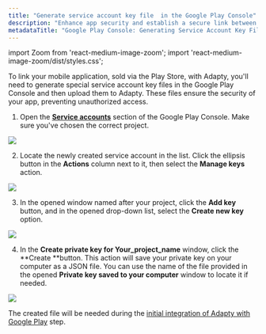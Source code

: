 ```yaml
---
title: "Generate service account key file  in the Google Play Console"
description: "Enhance app security and establish a secure link between your Play Store mobile application and Adapty by generating service account key files in the Google Play Console. Learn how to generate key files to ensure the security of your app and prevent unauthorized access"
metadataTitle: "Google Play Console: Generating Service Account Key Files for Adapty"
---
```


import Zoom from 'react-medium-image-zoom';
import 'react-medium-image-zoom/dist/styles.css';

To link your mobile application, sold via the Play Store, with Adapty, you'll need to generate special service account key files in the Google Play Console and then upload them to Adapty. These files ensure the security of your app, preventing unauthorized access.

1. Open the [**Service accounts**](https://console.cloud.google.com/iam-admin/serviceaccounts) section of the Google Play Console. Make sure you've chosen the correct project.  


<Zoom>
  <img src={require('./img/c3156cb-action_manage_keys.png').default}
  style={{
    border: '1px solid #727272', /* border width and color */
    width: '700px', /* image width */
    display: 'block', /* for alignment */
    margin: '0 auto' /* center alignment */
  }}
/>
</Zoom>





2. Locate the newly created service account in the list. Click the ellipsis button in the **Actions** column next to it, then select the **Manage keys** action.

   
<Zoom>
  <img src={require('./img/44b30ee-create_new_key.png').default}
  style={{
    border: '1px solid #727272', /* border width and color */
    width: '700px', /* image width */
    display: 'block', /* for alignment */
    margin: '0 auto' /* center alignment */
  }}
/>
</Zoom>




3. In the opened window named after your project, click the **Add key** button, and in the opened drop-down list, select the **Create new key** option. 

   
<Zoom>
  <img src={require('./img/e7b8101-cretae_private_key.png').default}
  style={{
    border: '1px solid #727272', /* border width and color */
    width: '700px', /* image width */
    display: 'block', /* for alignment */
    margin: '0 auto' /* center alignment */
  }}
/>
</Zoom>




4. In the **Create private key for Your_project_name** window, click the **Create **button. This action will save your private key on your computer as a JSON file. You can use the name of the file provided in the opened **Private key saved to your computer** window to locate it if needed. 

   
<Zoom>
  <img src={require('./img/187ddc6-Private_key_saved.png').default}
  style={{
    border: '1px solid #727272', /* border width and color */
    width: '700px', /* image width */
    display: 'block', /* for alignment */
    margin: '0 auto' /* center alignment */
  }}
/>
</Zoom>




The created file will be needed during the [initial integration of Adapty with Google Play](google-play-store-connection-configuration) step.